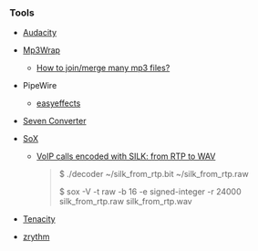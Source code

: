 ### Tools

- [Audacity](https://github.com/audacity/audacity)

- [Mp3Wrap](https://sourceforge.net/projects/mp3wrap/)
  
  - [How to join/merge many mp3 files?](https://superuser.com/questions/314239/how-to-join-merge-many-mp3-files)

- PipeWire
  
  - [easyeffects](https://github.com/wwmm/easyeffects)

- [Seven Converter](https://github.com/SevenbytesSoftware/SevenConverter)

- [SoX](http://sox.sourceforge.net/)
  
  - [VoIP calls encoded with SILK: from RTP to WAV](https://www.giacomovacca.com/2013/06/voip-calls-encoded-with-silk-from-rtp.html)
    
    > $ ./decoder ~/silk_from_rtp.bit ~/silk_from_rtp.raw
    > 
    > $ sox -V -t raw -b 16 -e signed-integer -r 24000 silk_from_rtp.raw silk_from_rtp.wav

- [Tenacity](https://github.com/tenacityteam/tenacity)

- [zrythm](https://github.com/zrythm/zrythm)
